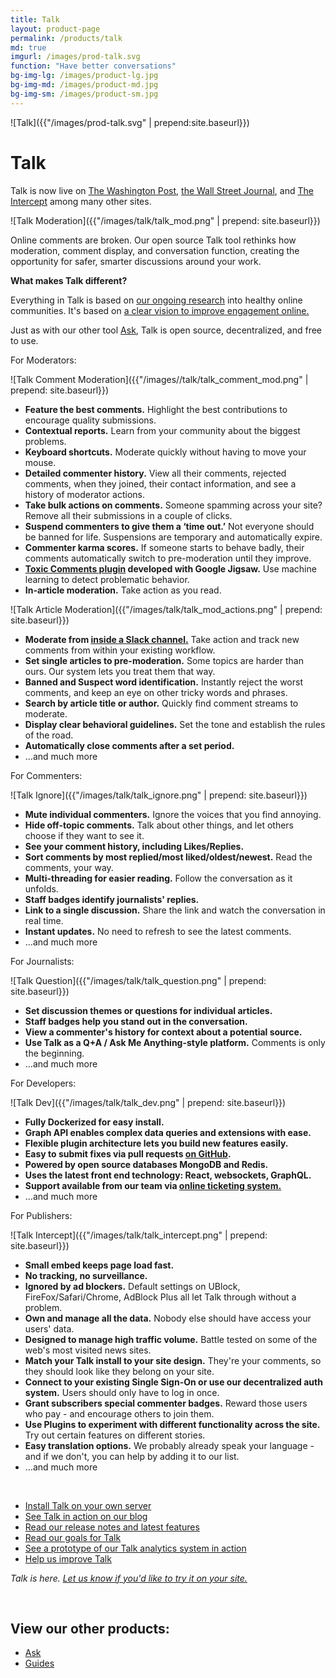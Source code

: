 ```yaml
---
title: Talk
layout: product-page
permalink: /products/talk
md: true
imgurl: /images/prod-talk.svg
function: "Have better conversations"
bg-img-lg: /images/product-lg.jpg
bg-img-md: /images/product-md.jpg
bg-img-sm: /images/product-sm.jpg
---
```


![Talk]({{"/images/prod-talk.svg" | prepend:site.baseurl}})

# Talk 

Talk is now live on [The Washington Post](https://www.washingtonpost.com/pr/wp/2017/09/06/the-washington-post-launches-talk-commenting-platform/), [the Wall Street Journal](https://www.wsj.com/articles/a-wsj-commenting-experiment-1510164431), and [The Intercept](https://theintercept.com/2017/12/18/comments-coral-project/) among many other sites.

![Talk Moderation]({{"/images/talk/talk_mod.png" | prepend: site.baseurl}})


Online comments are broken. Our open source Talk tool rethinks how moderation, comment display, and conversation function, creating the opportunity for safer, smarter discussions around your work.


**What makes Talk different?**

Everything in Talk is based on [our ongoing research](https://coralproject.net/research.html) into healthy online communities. It's based on [a clear vision to improve engagement online.](https://blog.coralproject.net/our-goals-for-talk/)

Just as with our other tool [Ask](https://coralproject.net/products/ask.html), Talk is open source, decentralized, and free to use.

For Moderators:

![Talk Comment Moderation]({{"/images//talk/talk_comment_mod.png" | prepend: site.baseurl}})

* **Feature the best comments.** Highlight the best contributions to encourage quality submissions.
* **Contextual reports.** Learn from your community about the biggest problems.
* **Keyboard shortcuts.** Moderate quickly without having to move your mouse.
* **Detailed commenter history.** View all their comments, rejected comments, when they joined, their contact information, and see a history of moderator actions. 
* **Take bulk actions on comments.** Someone spamming across your site? Remove all their submissions in a couple of clicks.
* **Suspend commenters to give them a ‘time out.’** Not everyone should be banned for life. Suspensions are temporary and automatically expire.
* **Commenter karma scores.** If someone starts to behave badly, their comments automatically switch to pre-moderation until they improve.
* **[Toxic Comments plugin](https://blog.coralproject.net/toxic-avenging/) developed with Google Jigsaw.** Use machine learning to detect problematic behavior.
* **In-article moderation.** Take action as you read.

![Talk Article Moderation]({{"/images/talk/talk_mod_actions.png" | prepend: site.baseurl}})<!-- .element height="50%" width="50%" -->

* **Moderate from [inside a Slack channel.](https://blog.coralproject.net/slacking-on/)** Take action and track new comments from within your existing workflow.
* **Set single articles to pre-moderation.** Some topics are harder than ours. Our system lets you treat them that way.
* **Banned and Suspect word identification.** Instantly reject the worst comments, and keep an eye on other tricky words and phrases.
* **Search by article title or author.** Quickly find comment streams to moderate.
* **Display clear behavioral guidelines.** Set the tone and establish the rules of the road.
* **Automatically close comments after a set period.** 
* …and much more

For Commenters:

![Talk Ignore]({{"/images/talk/talk_ignore.png" | prepend: site.baseurl}})

* **Mute individual commenters.** Ignore the voices that you find annoying.
* **Hide off-topic comments.** Talk about other things, and let others choose if they want to see it.
* **See your comment history, including Likes/Replies.** 
* **Sort comments by most replied/most liked/oldest/newest.** Read the comments, your way.
* **Multi-threading for easier reading.** Follow the conversation as it unfolds.
* **Staff badges identify journalists' replies.**
* **Link to a single discussion.** Share the link and watch the conversation in real time.
* **Instant updates.** No need to refresh to see the latest comments.
* …and much more


For Journalists:

![Talk Question]({{"/images/talk/talk_question.png" | prepend: site.baseurl}})

* **Set discussion themes or questions for individual articles.** 
* **Staff badges help you stand out in the conversation.**
* **View a commenter's history for context about a potential source.** 
* **Use Talk as a Q+A / Ask Me Anything-style platform.** Comments is only the beginning.
* …and much more

For Developers:

![Talk Dev]({{"/images/talk/talk_dev.png" | prepend: site.baseurl}})

* **Fully Dockerized for easy install.**
* **Graph API enables complex data queries and extensions with ease.**
* **Flexible plugin architecture lets you build new features easily.**
* **Easy to submit fixes via pull requests [on GitHub](https://github.com/coralproject/).**
* **Powered by open source databases MongoDB and Redis.**
* **Uses the latest front end technology: React, websockets, GraphQL.**
* **Support available from our team via [online ticketing system.](https://support.coralproject.net/hc/en-us/requests/new)** 
* …and much more

For Publishers:

![Talk Intercept]({{"/images/talk/talk_intercept.png" | prepend: site.baseurl}})

* **Small embed keeps page load fast.**
* **No tracking, no surveillance.** 
* **Ignored by ad blockers.** Default settings on UBlock, FireFox/Safari/Chrome, AdBlock Plus all let Talk through without a problem.
* **Own and manage all the data.** Nobody else should have access your users' data. 
* **Designed to manage high traffic volume.** Battle tested on some of the web's most visited news sites.
* **Match your Talk install to your site design.** They're your comments, so they should look like they belong on your site.
* **Connect to your existing Single Sign-On or use our decentralized auth system.** Users should only have to log in once.
* **Grant subscribers special commenter badges.** Reward those users who pay - and encourage others to join them.
* **Use Plugins to experiment with different functionality across the site.** Try out certain features on different stories.
* **Easy translation options.** We probably already speak your language - and if we don't, you can help by adding it to our list. 
* …and much more
 
&nbsp; 

* [Install Talk on your own server](https://coralproject.github.io/talk/index.html)
* [See Talk in action on our blog](https://blog.coralproject.net/the-empty-box/)
* [Read our release notes and latest features](https://github.com/coralproject/talk/releases)
* [Read our goals for Talk](https://blog.coralproject.net/our-goals-for-talk/)
* [See a prototype of our Talk analytics system in action](https://youtu.be/pP7Rr12j4QY?t=21m30s)
* [Help us improve Talk](/contribute.html#help-us-improve-talk)

*Talk is here. [Let us know if you'd like to try it on your site.](https://coralproject.net/contact.html)*

&nbsp; 
&nbsp; 


## View our other products:
* [Ask](/products/ask.html)
* [Guides](/products/guides.html)
